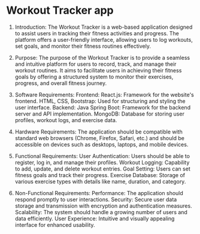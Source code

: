 # Workout Tracker app

1. Introduction:
The Workout Tracker is a web-based application designed to assist users in tracking their fitness activities and progress. The platform offers a user-friendly interface, allowing users to log workouts, set goals, and monitor their fitness routines effectively.

2. Purpose:
The purpose of the Workout Tracker is to provide a seamless and intuitive platform for users to record, track, and manage their workout routines. It aims to facilitate users in achieving their fitness goals by offering a structured system to monitor their exercises, progress, and overall fitness journey.

3. Software Requirements:
Frontend:
React.js: Framework for the website's frontend.
HTML, CSS, Bootstrap: Used for structuring and styling the user interface.
Backend:
Java Spring Boot: Framework for the backend server and API implementation.
MongoDB: Database for storing user profiles, workout logs, and exercise data.
4. Hardware Requirements:
The application should be compatible with standard web browsers (Chrome, Firefox, Safari, etc.) and should be accessible on devices such as desktops, laptops, and mobile devices.

5. Functional Requirements:
User Authentication: Users should be able to register, log in, and manage their profiles.
Workout Logging: Capability to add, update, and delete workout entries.
Goal Setting: Users can set fitness goals and track their progress.
Exercise Database: Storage of various exercise types with details like name, duration, and category.
6. Non-Functional Requirements:
Performance: The application should respond promptly to user interactions.
Security: Secure user data storage and transmission with encryption and authentication measures.
Scalability: The system should handle a growing number of users and data efficiently.
User Experience: Intuitive and visually appealing interface for enhanced usability.
